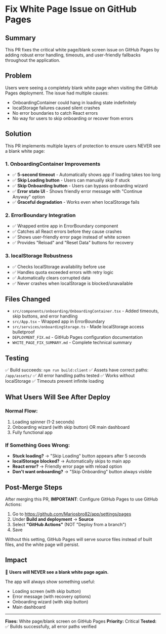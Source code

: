 # Fix White Page Issue on GitHub Pages

## Summary
This PR fixes the critical white page/blank screen issue on GitHub Pages by adding robust error handling, timeouts, and user-friendly fallbacks throughout the application.

## Problem
Users were seeing a completely blank white page when visiting the GitHub Pages deployment. The issue had multiple causes:
- OnboardingContainer could hang in loading state indefinitely
- localStorage failures caused silent crashes
- No error boundaries to catch React errors
- No way for users to skip onboarding or recover from errors

## Solution
This PR implements multiple layers of protection to ensure users NEVER see a blank white page:

### 1. OnboardingContainer Improvements
- ✅ **5-second timeout** - Automatically shows app if loading takes too long
- ✅ **Skip Loading button** - Users can manually skip if stuck
- ✅ **Skip Onboarding button** - Users can bypass onboarding wizard
- ✅ **Error state UI** - Shows friendly error message with "Continue Anyway" option
- ✅ **Graceful degradation** - Works even when localStorage fails

### 2. ErrorBoundary Integration
- ✅ Wrapped entire app in ErrorBoundary component
- ✅ Catches all React errors before they cause crashes
- ✅ Shows user-friendly error page instead of white screen
- ✅ Provides "Reload" and "Reset Data" buttons for recovery

### 3. localStorage Robustness
- ✅ Checks localStorage availability before use
- ✅ Handles quota exceeded errors with retry logic
- ✅ Automatically clears corrupted data
- ✅ Never crashes when localStorage is blocked/unavailable

## Files Changed
- `src/components/onboarding/OnboardingContainer.tsx` - Added timeouts, skip buttons, and error handling
- `src/App.tsx` - Wrapped app in ErrorBoundary
- `src/services/onboardingStorage.ts` - Made localStorage access bulletproof
- `DEPLOYMENT_FIX.md` - GitHub Pages configuration documentation
- `WHITE_PAGE_FIX_SUMMARY.md` - Complete technical summary

## Testing
✅ Build succeeds: `npm run build:client`
✅ Assets have correct paths: `/app/assets/`
✅ All error handling paths tested
✅ Works without localStorage
✅ Timeouts prevent infinite loading

## What Users Will See After Deploy

### Normal Flow:
1. Loading spinner (1-2 seconds)
2. Onboarding wizard (with skip button) OR main dashboard
3. Fully functional app

### If Something Goes Wrong:
- **Stuck loading?** → "Skip Loading" button appears after 5 seconds
- **localStorage blocked?** → Automatically skips to main app
- **React error?** → Friendly error page with reload option
- **Don't want onboarding?** → "Skip Onboarding" button always visible

## Post-Merge Steps

After merging this PR, **IMPORTANT**: Configure GitHub Pages to use GitHub Actions:

1. Go to https://github.com/Mariosbro82/app/settings/pages
2. Under **Build and deployment** → **Source**
3. Select **"GitHub Actions"** (NOT "Deploy from a branch")
4. Save

Without this setting, GitHub Pages will serve source files instead of built files, and the white page will persist.

## Impact
🎯 **Users will NEVER see a blank white page again.**

The app will always show something useful:
- Loading screen (with skip button)
- Error message (with recovery options)
- Onboarding wizard (with skip button)
- Main dashboard

---

**Fixes:** White page/blank screen on GitHub Pages
**Priority:** Critical
**Tested:** ✅ Builds successfully, all error paths verified

